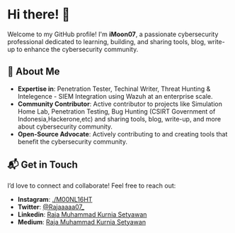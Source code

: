 # Hi there! 👋

Welcome to my GitHub profile! I'm **iMoon07**, a passionate cybersecurity professional dedicated to learning, building, and sharing tools, blog, write-up to enhance the cybersecurity community.

## 🌟 About Me
- **Expertise in**: Penetration Tester, Techinal Writer, Threat Hunting & Intelegence - SIEM Integration using Wazuh at an enterprise scale. 
- **Community Contributor**: Active contributor to projects like Simulation Home Lab, Penetration Testing, Bug Hunting (CSIRT Government of Indonesia,Hackerone,etc) and sharing tools, blog, write-up, and more about cybersecurity community.
- **Open-Source Advocate**: Actively contributing to and creating tools that benefit the cybersecurity community.

## 📬 Get in Touch
I’d love to connect and collaborate! Feel free to reach out:

- **Instagram**: [./M00NL16HT](https://www.instagram.com/rajaaaaa07_)
- **Twitter**: [@Rajaaaaa07_](https://x.com/Rajaaaaa07_)
- **Linkedin**: [Raja Muhammad Kurnia Setyawan](https://www.linkedin.com/in/imoon07/)
- **Medium**: [Raja Muhammad Kurnia Setyawan](https://medium.com/@kurniatamvan13)
